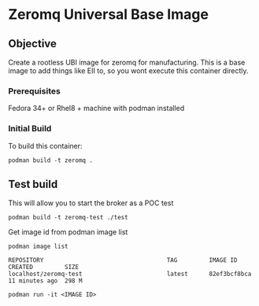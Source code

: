 # Zeromq Universal Base Image

## Objective

Create a rootless UBI image for zeromq for manufacturing. This is a base image to add things like EII to, so you wont execute this container directly.

### Prerequisites

Fedora 34+ or Rhel8 + machine with podman installed

### Initial Build

To build this container:

```shell
podman build -t zeromq .
```

## Test build

This will allow you to start the broker as a POC test

```shell
podman build -t zeromq-test ./test
```

Get image id from podman image list

```shell
podman image list

REPOSITORY                                   TAG         IMAGE ID      CREATED         SIZE
localhost/zeromq-test                        latest      82ef3bcf8bca  11 minutes ago  298 M
```

```shell
podman run -it <IMAGE ID>
```
